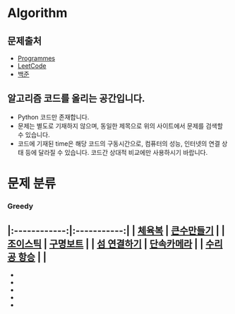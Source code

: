 Algorithm
=====
## 문제출처
- [Programmes](https://programmers.co.kr/)
- [LeetCode](https://leetcode.com/)
- [백준](https://www.acmicpc.net/)


## 알고리즘 코드를 올리는 공간입니다.
  - Python 코드만 존재합니다.
  - 문제는 별도로 기재하지 않으며, 동일한 제목으로 위의 사이트에서 문제를 검색할 수 있습니다.
  - 코드에 기재된 time은 해당 코드의 구동시간으로, 컴퓨터의 성능, 인터넷의 연결 상태 등에 달라질
  수 있습니다. 코드간 상대적 비교에만 사용하시기 바랍니다.


# 문제 분류
### Greedy
|:------------:|:-----------:|
| [체육복](https://github.com/Daikoku1/Algorithm/blob/master/Programmers/%EC%B2%B4%EC%9C%A1%EB%B3%B5.ipynb) | [큰수만들기](https://github.com/Daikoku1/Algorithm/blob/master/Programmers/%ED%81%B0%EC%88%98%EB%A7%8C%EB%93%A4%EA%B8%B0.ipynb) |
| [조이스틱](https://github.com/Daikoku1/Algorithm/blob/master/Programmers/%EC%A1%B0%EC%9D%B4%EC%8A%A4%ED%8B%B1.ipynb) | [구명보트](https://github.com/Daikoku1/Algorithm/blob/master/Programmers/%EA%B5%AC%EB%AA%85%EB%B3%B4%ED%8A%B8.ipynb) |
| [섬 연결하기](https://github.com/Daikoku1/Algorithm/blob/master/Programmers/%EC%84%AC%EC%97%B0%EA%B2%B0%ED%95%98%EA%B8%B0.ipynb) | [단속카메라](https://github.com/Daikoku1/Algorithm/blob/master/Programmers/%EB%8B%A8%EC%86%8D%EC%B9%B4%EB%A9%94%EB%9D%BC.ipynb) |
| [수리공 항승](https://github.com/Daikoku1/Algorithm/blob/master/%EB%B0%B1%EC%A4%80/1449_%EC%88%98%EB%A6%AC%EA%B3%B5%ED%95%AD%EC%8A%B9.ipynb) |  |
  - 
  - 
  - 
  - 
  - 
  - 
